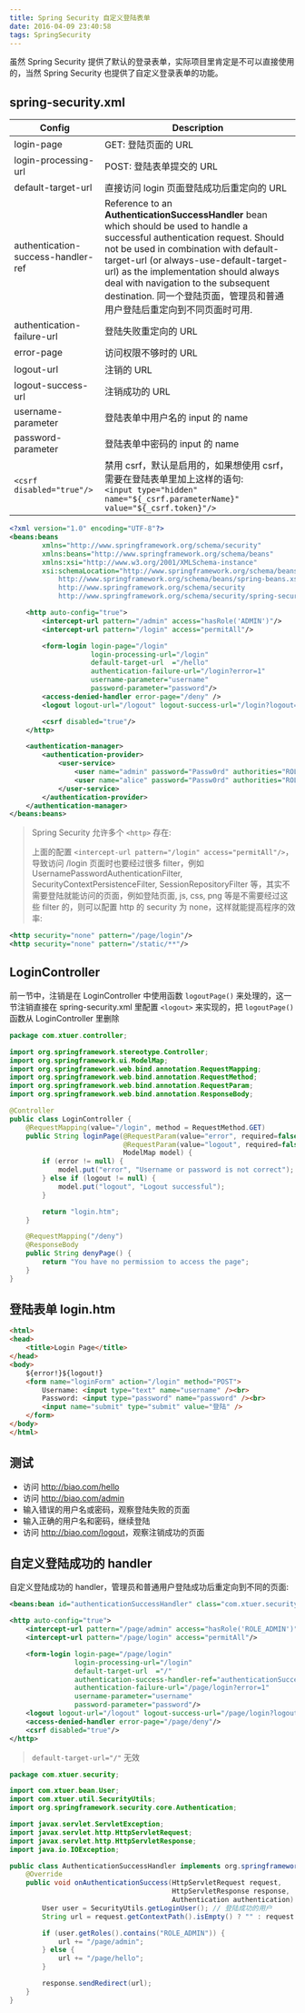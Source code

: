 ```yaml
---
title: Spring Security 自定义登陆表单
date: 2016-04-09 23:40:58
tags: SpringSecurity
---
```


虽然 Spring Security 提供了默认的登录表单，实际项目里肯定是不可以直接使用的，当然 Spring Security 也提供了自定义登录表单的功能。

<!--more-->

## spring-security.xml
| Config                             | Description                              |
| ---------------------------------- | ---------------------------------------- |
| login-page                         | GET: 登陆页面的 URL                           |
| login-processing-url               | POST: 登陆表单提交的 URL                        |
| default-target-url                 | 直接访问 login 页面登陆成功后重定向的 URL               |
| authentication-success-handler-ref | Reference to an **AuthenticationSuccessHandler** bean which should be used to handle a successful authentication request. Should not be used in combination with default-target-url (or always-use-default-target-url) as the implementation should always deal with navigation to the subsequent destination. 同一个登陆页面，管理员和普通用户登陆后重定向到不同页面时可用. |
| authentication-failure-url         | 登陆失败重定向的 URL                             |
| error-page                         | 访问权限不够时的 URL                             |
| logout-url                         | 注销的 URL                                  |
| logout-success-url                 | 注销成功的 URL                                |
| username-parameter                 | 登陆表单中用户名的 input 的 name                   |
| password-parameter                 | 登陆表单中密码的 input 的 name                    |
| `<csrf disabled="true"/>`          | 禁用 csrf，默认是启用的，如果想使用 csrf，需要在登陆表单里加上这样的语句:<br> `<input type="hidden" name="${_csrf.parameterName}" value="${_csrf.token}"/>` |

```xml
<?xml version="1.0" encoding="UTF-8"?>
<beans:beans
        xmlns="http://www.springframework.org/schema/security"
        xmlns:beans="http://www.springframework.org/schema/beans"
        xmlns:xsi="http://www.w3.org/2001/XMLSchema-instance"
        xsi:schemaLocation="http://www.springframework.org/schema/beans
            http://www.springframework.org/schema/beans/spring-beans.xsd
            http://www.springframework.org/schema/security
            http://www.springframework.org/schema/security/spring-security.xsd">

    <http auto-config="true">
        <intercept-url pattern="/admin" access="hasRole('ADMIN')"/>
        <intercept-url pattern="/login" access="permitAll"/>

        <form-login login-page="/login"
                    login-processing-url="/login"
                    default-target-url  ="/hello"
                    authentication-failure-url="/login?error=1"
                    username-parameter="username"
                    password-parameter="password"/>
        <access-denied-handler error-page="/deny" />
        <logout logout-url="/logout" logout-success-url="/login?logout=1" />

        <csrf disabled="true"/>
    </http>

    <authentication-manager>
        <authentication-provider>
            <user-service>
                <user name="admin" password="Passw0rd" authorities="ROLE_ADMIN"/>
                <user name="alice" password="Passw0rd" authorities="ROLE_USER"/>
            </user-service>
        </authentication-provider>
    </authentication-manager>
</beans:beans>
```

> Spring Security 允许多个 `<http>` 存在:
>
> 上面的配置 `<intercept-url pattern="/login" access="permitAll"/>`，导致访问 /login 页面时也要经过很多 filter，例如 UsernamePasswordAuthenticationFilter, SecurityContextPersistenceFilter, SessionRepositoryFilter 等，其实不需要登陆就能访问的页面，例如登陆页面, js, css, png 等是不需要经过这些 filter 的，则可以配置 http 的 security 为 none，这样就能提高程序的效率:
```xml
<http security="none" pattern="/page/login"/>
<http security="none" pattern="/static/**"/>
```

## LoginController

前一节中，注销是在 LoginController 中使用函数 `logoutPage()` 来处理的，这一节注销直接在 spring-security.xml 里配置 `<logout>` 来实现的，把 `logoutPage()` 函数从 LoginController 里删除

```java
package com.xtuer.controller;

import org.springframework.stereotype.Controller;
import org.springframework.ui.ModelMap;
import org.springframework.web.bind.annotation.RequestMapping;
import org.springframework.web.bind.annotation.RequestMethod;
import org.springframework.web.bind.annotation.RequestParam;
import org.springframework.web.bind.annotation.ResponseBody;

@Controller
public class LoginController {
    @RequestMapping(value="/login", method = RequestMethod.GET)
    public String loginPage(@RequestParam(value="error", required=false) String error,
                            @RequestParam(value="logout", required=false) String logout,
                            ModelMap model) {
        if (error != null) {
            model.put("error", "Username or password is not correct");
        } else if (logout != null) {
            model.put("logout", "Logout successful");
        }

        return "login.htm";
    }

    @RequestMapping("/deny")
    @ResponseBody
    public String denyPage() {
        return "You have no permission to access the page";
    }
}
```

## 登陆表单 login.htm

```html
<html>
<head>
    <title>Login Page</title>
</head>
<body>
    ${error!}${logout!}
    <form name="loginForm" action="/login" method="POST">
        Username: <input type="text" name="username" /><br>
        Password: <input type="password" name="password" /><br>
        <input name="submit" type="submit" value="登陆" />
    </form>
</body>
</html>
```

## 测试
* 访问 <http://biao.com/hello>
* 访问 <http://biao.com/admin>
* 输入错误的用户名或密码，观察登陆失败的页面
* 输入正确的用户名和密码，继续登陆
* 访问 <http://biao.com/logout>，观察注销成功的页面


## 自定义登陆成功的 handler

自定义登陆成功的 handler，管理员和普通用户登陆成功后重定向到不同的页面:

```xml
<beans:bean id="authenticationSuccessHandler" class="com.xtuer.security.AuthenticationSuccessHandler"/>

<http auto-config="true">
    <intercept-url pattern="/page/admin" access="hasRole('ROLE_ADMIN')"/>
    <intercept-url pattern="/page/login" access="permitAll"/>

    <form-login login-page="/page/login"
                login-processing-url="/login"
                default-target-url  ="/"
                authentication-success-handler-ref="authenticationSuccessHandler"
                authentication-failure-url="/page/login?error=1"
                username-parameter="username"
                password-parameter="password"/>
    <logout logout-url="/logout" logout-success-url="/page/login?logout=1"/>
    <access-denied-handler error-page="/page/deny"/>
    <csrf disabled="true"/>
</http>
```
> `default-target-url="/"` 无效

```java
package com.xtuer.security;

import com.xtuer.bean.User;
import com.xtuer.util.SecurityUtils;
import org.springframework.security.core.Authentication;

import javax.servlet.ServletException;
import javax.servlet.http.HttpServletRequest;
import javax.servlet.http.HttpServletResponse;
import java.io.IOException;

public class AuthenticationSuccessHandler implements org.springframework.security.web.authentication.AuthenticationSuccessHandler {
    @Override
    public void onAuthenticationSuccess(HttpServletRequest request,
                                        HttpServletResponse response,
                                        Authentication authentication) throws IOException, ServletException {
        User user = SecurityUtils.getLoginUser(); // 登陆成功的用户
        String url = request.getContextPath().isEmpty() ? "" : request.getContextPath();

        if (user.getRoles().contains("ROLE_ADMIN")) {
            url += "/page/admin";
        } else {
            url += "/page/hello";
        }

        response.sendRedirect(url);
    }
}
```

